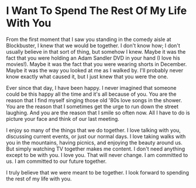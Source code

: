 # I Want To Spend The Rest Of My Life With You #

From the first moment that I saw you standing in the comedy aisle at Blockbuster, I knew that we would be together. I don't know how; I don't usually believe in that sort of thing, but somehow I knew. Maybe it was the fact that you were holding an Adam Sandler DVD in your hand (I love his movies!). Maybe it was the fact that you were wearing shorts in December. Maybe it was the way you looked at me as I walked by. I'll probably never know exactly what caused it, but I just knew that you were the one.

Ever since that day, I have been happy. I never imagined that someone could be this happy all the time and it's all because of you. You are the reason that I find myself singing those old '80s love songs in the shower. You are the reason that I sometimes get the urge to run down the street laughing. And you are the reason that I smile so often now. All I have to do is picture your face and think of our last meeting.

I enjoy so many of the things that we do together. I love talking with you, discussing current events, or just our normal days. I love taking walks with you in the mountains, having picnics, and enjoying the beauty around us. But simply watching TV together makes me content. I don't need anything except to be with you. I love you. That will never change. I am committed to us. I am committed to our future together.

I truly believe that we were meant to be together. I look forward to spending the rest of my life with you.
